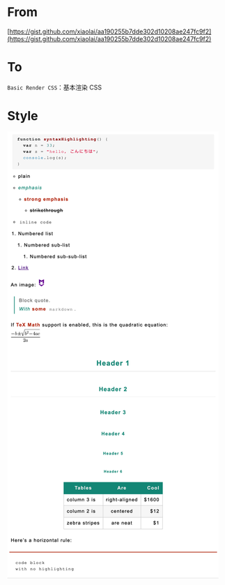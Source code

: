 # From

[https://gist.github.com/xiaolai/aa190255b7dde302d10208ae247fc9f2](https://gist.github.com/xiaolai/aa190255b7dde302d10208ae247fc9f2)

# To

`Basic Render CSS`：基本渲染 CSS

# Style

![style21.png](style21.png)

